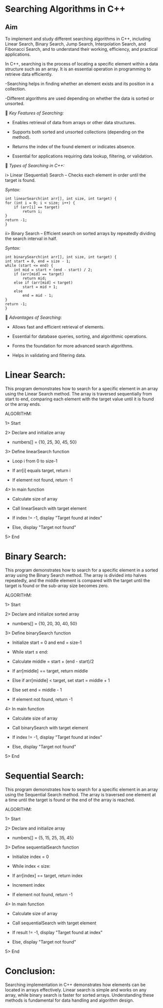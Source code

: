 # Searching Algorithms in C++

## Aim
To implement and study different searching algorithms in C++, including Linear Search, Binary Search, Jump Search, Interpolation Search, and Fibonacci Search, and to understand their working, efficiency, and practical applications.

In C++, searching is the process of locating a specific element within a data structure such as an array. It is an essential operation in programming to retrieve data efficiently.

-Searching helps in finding whether an element exists and its position in a collection.

-Different algorithms are used depending on whether the data is sorted or unsorted.

🔹 *Key Features of Searching:*

* Enables retrieval of data from arrays or other data structures.

* Supports both sorted and unsorted collections (depending on the method).

* Returns the index of the found element or indicates absence.

* Essential for applications requiring data lookup, filtering, or validation.

🔹 *Types of Searching in C++:*

i> Linear (Sequential) Search – Checks each element in order until the target is found.

*Syntax:*

    int linearSearch(int arr[], int size, int target) {
    for (int i = 0; i < size; i++) {
        if (arr[i] == target)
            return i;
    }
    return -1;
    }


ii> Binary Search – Efficient search on sorted arrays by repeatedly dividing the search interval in half.

*Syntax:*

    int binarySearch(int arr[], int size, int target) {
    int start = 0, end = size - 1;
    while (start <= end) {
        int mid = start + (end - start) / 2;
        if (arr[mid] == target)
            return mid;
        else if (arr[mid] < target)
            start = mid + 1;
        else
            end = mid - 1;
    }
    return -1;
    }


🔹 *Advantages of Searching:*

* Allows fast and efficient retrieval of elements.

* Essential for database queries, sorting, and algorithmic operations.

* Forms the foundation for more advanced search algorithms.

* Helps in validating and filtering data.


# Linear Search:

This program demonstrates how to search for a specific element in an array using the Linear Search method. The array is traversed sequentially from start to end, comparing each element with the target value until it is found or the array ends.

ALGORITHM:

1> Start

2> Declare and initialize array

* numbers[] = {10, 25, 30, 45, 50}

3> Define linearSearch function

* Loop i from 0 to size-1

* If arr[i] equals target, return i

*  If element not found, return -1

4> In main function

* Calculate size of array

* Call linearSearch with target element

* If index != -1, display "Target found at index"

* Else, display "Target not found"

5> End


# Binary Search:

This program demonstrates how to search for a specific element in a sorted array using the Binary Search method. The array is divided into halves repeatedly, and the middle element is compared with the target until the target is found or the sub-array size becomes zero.

ALGORITHM:

1> Start

2> Declare and initialize sorted array

* numbers[] = {10, 20, 30, 40, 50}

3> Define binarySearch function

* Initialize start = 0 and end = size-1

* While start ≤ end:

* Calculate middle = start + (end - start)/2

* If arr[middle] == target, return middle

* Else if arr[middle] < target, set start = middle + 1

* Else set end = middle - 1

* If element not found, return -1

4> In main function

* Calculate size of array

* Call binarySearch with target element

* If index != -1, display "Target found at index"

* Else, display "Target not found"

5> End


# Sequential Search:

This program demonstrates how to search for a specific element in an array using the Sequential Search method. The array is traversed one element at a time until the target is found or the end of the array is reached.

ALGORITHM:

1> Start

2> Declare and initialize array

* numbers[] = {5, 15, 25, 35, 45}

3> Define sequentialSearch function

* Initialize index = 0

* While index < size:

* If arr[index] == target, return index

* Increment index

* If element not found, return -1

4> In main function

* Calculate size of array

* Call sequentialSearch with target element

* If result != -1, display "Target found at index"

* Else, display "Target not found"

5> End



# Conclusion:

Searching implementation in C++ demonstrates how elements can be located in arrays effectively. Linear search is simple and works on any array, while binary search is faster for sorted arrays. Understanding these methods is fundamental for data handling and algorithm design.
